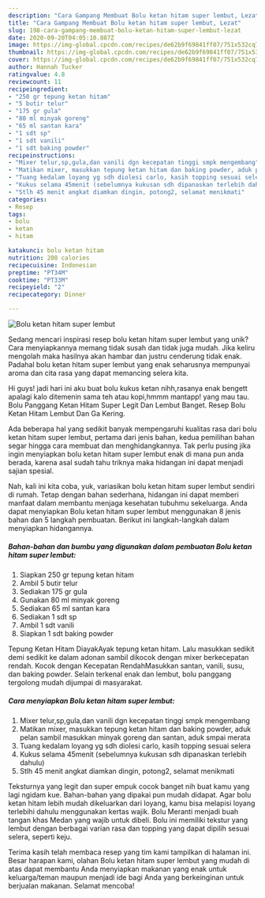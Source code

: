 ```yaml
---
description: "Cara Gampang Membuat Bolu ketan hitam super lembut, Lezat"
title: "Cara Gampang Membuat Bolu ketan hitam super lembut, Lezat"
slug: 198-cara-gampang-membuat-bolu-ketan-hitam-super-lembut-lezat
date: 2020-09-20T04:05:10.887Z
image: https://img-global.cpcdn.com/recipes/de62b9f69841ff07/751x532cq70/bolu-ketan-hitam-super-lembut-foto-resep-utama.jpg
thumbnail: https://img-global.cpcdn.com/recipes/de62b9f69841ff07/751x532cq70/bolu-ketan-hitam-super-lembut-foto-resep-utama.jpg
cover: https://img-global.cpcdn.com/recipes/de62b9f69841ff07/751x532cq70/bolu-ketan-hitam-super-lembut-foto-resep-utama.jpg
author: Hannah Tucker
ratingvalue: 4.8
reviewcount: 11
recipeingredient:
- "250 gr tepung ketan hitam"
- "5 butir telur"
- "175 gr gula"
- "80 ml minyak goreng"
- "65 ml santan kara"
- "1 sdt sp"
- "1 sdt vanili"
- "1 sdt baking powder"
recipeinstructions:
- "Mixer telur,sp,gula,dan vanili dgn kecepatan tinggi smpk mengembang"
- "Matikan mixer, masukkan tepung ketan hitam dan baking powder, aduk pelan sambil masukkan minyak goreng dan santan, aduk smpai merata"
- "Tuang kedalam loyang yg sdh diolesi carlo, kasih topping sesuai selera"
- "Kukus selama 45menit (sebelumnya kukusan sdh dipanaskan terlebih dahulu)"
- "Stlh 45 menit angkat diamkan dingin, potong2, selamat menikmati"
categories:
- Resep
tags:
- bolu
- ketan
- hitam

katakunci: bolu ketan hitam 
nutrition: 208 calories
recipecuisine: Indonesian
preptime: "PT34M"
cooktime: "PT33M"
recipeyield: "2"
recipecategory: Dinner

---
```



![Bolu ketan hitam super lembut](https://img-global.cpcdn.com/recipes/de62b9f69841ff07/751x532cq70/bolu-ketan-hitam-super-lembut-foto-resep-utama.jpg)

Sedang mencari inspirasi resep bolu ketan hitam super lembut yang unik? Cara menyiapkannya memang tidak susah dan tidak juga mudah. Jika keliru mengolah maka hasilnya akan hambar dan justru cenderung tidak enak. Padahal bolu ketan hitam super lembut yang enak seharusnya mempunyai aroma dan cita rasa yang dapat memancing selera kita.

Hi guys! jadi hari ini aku buat bolu kukus ketan nihh,rasanya enak bengett apalagi kalo ditemenin sama teh atau kopi,hmmm mantapp! yang mau tau. Bolu Panggang Ketan Hitam Super Legit Dan Lembut Banget. Resep Bolu Ketan Hitam Lembut Dan Ga Kering.

Ada beberapa hal yang sedikit banyak mempengaruhi kualitas rasa dari bolu ketan hitam super lembut, pertama dari jenis bahan, kedua pemilihan bahan segar hingga cara membuat dan menghidangkannya. Tak perlu pusing jika ingin menyiapkan bolu ketan hitam super lembut enak di mana pun anda berada, karena asal sudah tahu triknya maka hidangan ini dapat menjadi sajian spesial.


Nah, kali ini kita coba, yuk, variasikan bolu ketan hitam super lembut sendiri di rumah. Tetap dengan bahan sederhana, hidangan ini dapat memberi manfaat dalam membantu menjaga kesehatan tubuhmu sekeluarga. Anda dapat menyiapkan Bolu ketan hitam super lembut menggunakan 8 jenis bahan dan 5 langkah pembuatan. Berikut ini langkah-langkah dalam menyiapkan hidangannya.

<!--inarticleads1-->

##### Bahan-bahan dan bumbu yang digunakan dalam pembuatan Bolu ketan hitam super lembut:

1. Siapkan 250 gr tepung ketan hitam
1. Ambil 5 butir telur
1. Sediakan 175 gr gula
1. Gunakan 80 ml minyak goreng
1. Sediakan 65 ml santan kara
1. Sediakan 1 sdt sp
1. Ambil 1 sdt vanili
1. Siapkan 1 sdt baking powder


Tepung Ketan Hitam DiayakAyak tepung ketan hitam. Lalu masukkan sedikit demi sedikit ke dalam adonan sambil dikocok dengan mixer berkecepatan rendah. Kocok dengan Kecepatan RendahMasukkan santan, vanili, susu, dan baking powder. Selain terkenal enak dan lembut, bolu panggang tergolong mudah dijumpai di masyarakat. 

<!--inarticleads2-->

##### Cara menyiapkan Bolu ketan hitam super lembut:

1. Mixer telur,sp,gula,dan vanili dgn kecepatan tinggi smpk mengembang
1. Matikan mixer, masukkan tepung ketan hitam dan baking powder, aduk pelan sambil masukkan minyak goreng dan santan, aduk smpai merata
1. Tuang kedalam loyang yg sdh diolesi carlo, kasih topping sesuai selera
1. Kukus selama 45menit (sebelumnya kukusan sdh dipanaskan terlebih dahulu)
1. Stlh 45 menit angkat diamkan dingin, potong2, selamat menikmati


Teksturnya yang legit dan super empuk cocok banget nih buat kamu yang lagi ngidam kue. Bahan-bahan yang dipakai pun mudah didapat. Agar bolu ketan hitam lebih mudah dikeluarkan dari loyang, kamu bisa melapisi loyang terlebihi dahulu menggunakan kertas wajik. Bolu Meranti menjadi buah tangan khas Medan yang wajib untuk dibeli. Bolu ini memiliki tekstur yang lembut dengan berbagai varian rasa dan topping yang dapat dipilih sesuai selera, seperti keju. 

Terima kasih telah membaca resep yang tim kami tampilkan di halaman ini. Besar harapan kami, olahan Bolu ketan hitam super lembut yang mudah di atas dapat membantu Anda menyiapkan makanan yang enak untuk keluarga/teman maupun menjadi ide bagi Anda yang berkeinginan untuk berjualan makanan. Selamat mencoba!
